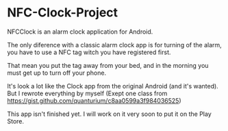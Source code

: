 # NFC-Clock-Project

NFCClock is an alarm clock application for Android.

The only diference with a classic alarm clock app is for turning of the alarm, you have to use a NFC tag witch you have registered first.

That mean you put the tag away from your bed, and in the morning you must get up to turn off your phone.

It's look a lot like the Clock app from the original Android (and it's wanted). But I rewrote everything by myself (Exept one class from https://gist.github.com/quanturium/c8aa0599a3f984036525)

This app isn't finished yet.
I will work on it very soon to put it on the Play Store.
